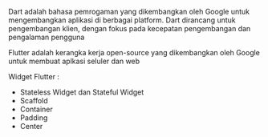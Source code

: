 Dart adalah bahasa pemrogaman yang dikembangkan oleh Google untuk mengembangkan aplikasi di berbagai platform. Dart dirancang untuk pengembangan klien, dengan fokus pada kecepatan pengembangan dan pengalaman pengguna

Flutter adalah kerangka kerja open-source yang dikembangkan oleh Google untuk membuat aplkasi seluler dan web

Widget Flutter : 
- Stateless Widget dan Stateful Widget
- Scaffold
- Container
- Padding
- Center